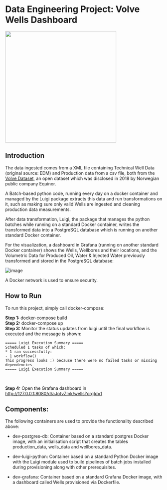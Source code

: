 # Data Engineering Project: Volve Wells Dashboard

<img width="356" src="https://user-images.githubusercontent.com/89973885/166164396-756806d6-d730-4e5b-ba4c-d53a66783949.png">


## Introduction

The data ingested comes from a XML file containing Technical Well Data (original source: EDM) and Production data from a csv file, both from the [Volve Dataset](https://www.equinor.com/news/archive/14jun2018-disclosing-volve-data), an open dataset which was disclosed in 2018 by Norwegian public company Equinor. <br />

A Batch-based python code, running every day on a docker container and managed by the Luigi package extracts this data and run transformations on it, such as making sure only valid Wells are ingested and cleaning production data measurements. <br />

After data transformation, Luigi, the package that manages the python batches while running on a standard Docker container, writes the transformed data into a PostgreSQL database which is running on another standard Docker container. <br />

For the visualization, a dashboard in Grafana (running on another standard Docker container) shows the Wells, Wellbores and their locations, and the Volumetric Data for Produced Oil, Water & Injected Water previously transformed and stored in the PostgreSQL database:

<img alt="image" src="https://user-images.githubusercontent.com/89973885/166163284-a914ac1c-56a7-462b-a25a-d61c3d54e6dc.png">

A Docker network is used to ensure security.<br />

## How to Run

To run this project, simply call docker-compose:<br />

**Step 1:** docker-compose build <br />
**Step 2:** docker-compose up <br />
**Step 3:** Monitor the status updates from luigi until the final workflow is executed and the message is shown:  <br />

```
===== Luigi Execution Summary =====
Scheduled 1 tasks of which:
* 1 ran successfully:
- 1 workflow()
This progress looks :) because there were no failed tasks or missing dependencies 
===== Luigi Execution Summary =====
```
<br />

**Step 4:** Open the Grafana dashboard in http://127.0.0.1:8080/d/aJotvZlnk/wells?orgId=1


## Components:

The following containers are used to provide the functionality described above:

- dev-postgres-db: Container based on a standard postgres Docker image, with an initialisation script that creates the tables production_data, wells_data and wellbores_data.

- dev-luigi-python: Container based on a standard Python Docker image with the Luigi module used to build  pipelines of batch jobs installed during provisioning along with other prerequisites.

- dev-grafana: Container based on a standard Grafana Docker image, with a dashboard called Wells provisioned via Dockerfile.






